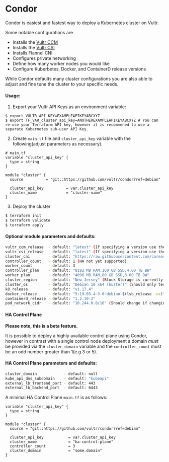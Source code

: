 # Condor

Condor is easiest and fastest way to deploy a Kubernetes cluster on Vultr. 

Some notable configurations are 

- Installs the [Vultr CCM](https://github.com/vultr/vultr-cloud-controller-manager)
- Installs the [Vultr CSI](https://github.com/vultr/vultr-csi)
- Installs Flannel CNI
- Configures private networking
- Define how many worker nodes you would like
- Configure Kuberbetes, Docker, and ContainerD release versions

While Condor defaults many cluster configurations you are also able to adjust and fine tune the cluster to your specific needs.


#### Usage:
1. Export your Vultr API Keys as an environment variable:
```
$ export VULTR_API_KEY=EXAMPLEAPIKEYABCXYZ
$ export TF_VAR_cluster_api_key=ANOTHEREXAMPLEAPIKEYABCXYZ # You can re-use your Terraform API key, however it is recommened to use a separate Kubernetes sub-user API Key.
```
2. Create `main.tf` file and `cluster_api_key` variable with the following(adjust parameters as necessary). 
```hcl
# main.tf
variable "cluster_api_key" {
  type = string
}

module "cluster" {
  source          = "git::https://github.com/vultr/condor?ref=debian"

  cluster_api_key          = var.cluster_api_key                       
  cluster_name             = "cluster-name"
}
```
3. Deploy the cluster
```sh
$ terraform init
$ terraform validate
$ terraform apply
```

#### Optional module parameters and defaults:
```sh
vultr_ccm_release  - default: "latest" (If specifying a version use the form `vX.Y.Z`)
vultr_csi_release  - default: "latest" (If specifying a version use the form `vX.Y.Z`)
cluster_cni        - default: "https://raw.githubusercontent.com/coreos/flannel/master/Documentation/kube-flannel.yml"
controller_count   - default: 1 (HA not yet supported)
worker_count       - default: 3
controller_plan    - default: "8192 MB RAM,160 GB SSD,4.00 TB BW"
worker_plan        - default: "4096 MB RAM,80 GB SSD,3.00 TB BW"
cluster_region     - default: "New Jersey" (Block Storage is currently only available in New Jersey)
cluster_os         - default: "Debian 10 x64 (buster)" (Should only test new releases of Debian, not other flavors of Linux).
k8_release         - default: "v1.17.4"
docker_release     - default: "5:19.03.4~3-0~debian-$(lsb_release -cs)"
containerd_release - default: "1.2.10-3"
pod_network_cidr   - default: "10.244.0.0/16" (Should change if changing `cluster_cni`) 
```
#### HA Control Plane

**Please note, this is a beta feature.**

It is possible to deploy a highly available control plane using Condor, however in contrast with a single control node deployment a domain *must* be provided via the `cluster_domain` variable and the `controller_count` must be an odd number greater than 1(e.g 3 or 5). 

#### HA Control Plane parameters and defaults:
```sh
cluster_domain            - default: null
kube_api_dns_subdomain    - default: "kubeapi"
external_lb_frontend_port - default: 443
external_lb_backend_port  - default: 6443
```
A minimal HA Control Plane `main.tf` is as follows:
```hcl
variable "cluster_api_key" {
  type = string
}

module "cluster" {
  source = "git::https://github.com/vultr/condor?ref=debian"

  cluster_api_key           = var.cluster_api_key
  cluster_name              = "ha-control-plane"
  controller_count          = 3
  cluster_domain            = "some.domain"
}
```
